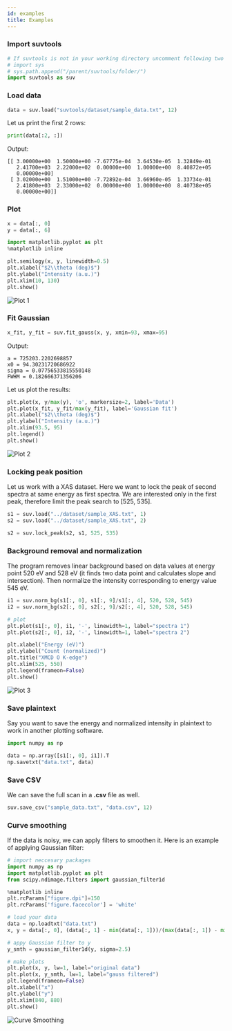 ```yaml
---
id: examples
title: Examples
---
```

### Import suvtools 
```python
# If suvtools is not in your working directory uncomment following two lines
# import sys
# sys.path.append("/parent/suvtools/folder/")
import suvtools as suv
```

### Load data
```python
data = suv.load("suvtools/dataset/sample_data.txt", 12)
```

Let us print the first 2 rows: 
```python
print(data[:2, :])
```
Output:
```
[[ 3.00000e+00  1.50000e+00 -7.67775e-04  3.64530e-05  1.32849e-01
   2.41700e+03  2.22000e+02  0.00000e+00  1.00000e+00  8.40872e+05
   0.00000e+00]
 [ 3.02000e+00  1.51000e+00 -7.72892e-04  3.66960e-05  1.33734e-01
   2.41800e+03  2.33000e+02  0.00000e+00  1.00000e+00  8.40738e+05
   0.00000e+00]]
```

### Plot 
```python
x = data[:, 0]
y = data[:, 6]

import matplotlib.pyplot as plt
%matplotlib inline

plt.semilogy(x, y, linewidth=0.5)
plt.xlabel("$2\\theta (deg)$") 
plt.ylabel("Intensity (a.u.)")
plt.xlim(10, 130)
plt.show()
```
![Plot 1](../static/img/output-01.png)

### Fit Gaussian
```python
x_fit, y_fit = suv.fit_gauss(x, y, xmin=93, xmax=95)
```

Output:
```
a = 725203.2202698857 
x0 = 94.30231720686922 
sigma = 0.07756533815550148 
FWHM = 0.182666371356206
```

Let us plot the results: 
```python
plt.plot(x, y/max(y), 'o', markersize=2, label='Data')
plt.plot(x_fit, y_fit/max(y_fit), label='Gaussian fit')
plt.xlabel("$2\\theta (deg)$") 
plt.ylabel("Intensity (a.u.)")
plt.xlim(93.5, 95)
plt.legend()
plt.show()
```

![Plot 2](../static/img/output-02.png)

### Locking peak position 
Let us work with a XAS dataset. Here we want to lock the peak of second spectra 
at same energy as first spectra. We are interested only in the first peak, 
therefore limit the peak search to [525, 535]. 

```python
s1 = suv.load("../dataset/sample_XAS.txt", 1)
s2 = suv.load("../dataset/sample_XAS.txt", 2)

s2 = suv.lock_peak(s2, s1, 525, 535)
```

### Background removal and normalization

The program removes linear background based on data values at energy point 520 
eV and 528 eV (it finds two data point and calculates slope and intersection).
Then normalize the intensity corresponding to energy value 545 eV. 

```python
i1 = suv.norm_bg(s1[:, 0], s1[:, 9]/s1[:, 4], 520, 528, 545)
i2 = suv.norm_bg(s2[:, 0], s2[:, 9]/s2[:, 4], 520, 528, 545)

# plot
plt.plot(s1[:, 0], i1, '-', linewidth=1, label="spectra 1")
plt.plot(s2[:, 0], i2, '-', linewidth=1, label="spectra 2")

plt.xlabel("Energy (eV)")
plt.ylabel("Count (normalized)")
plt.title("XMCD O K-edge")
plt.xlim(525, 550)
plt.legend(frameon=False)
plt.show()
```

![Plot 3](../static/img/output-03.png)

### Save plaintext 

Say you want to save the energy and normalized intensity in plaintext to work 
in another plotting software.
```python
import numpy as np

data = np.array([s1[:, 0], i1]).T
np.savetxt("data.txt", data)
```

### Save CSV
We can save the full scan in a **.csv** file as well. 
```python
suv.save_csv("sample_data.txt", "data.csv", 12)
```

### Curve smoothing

If the data is noisy, we can apply filters to smoothen it. Here is an example of
applying Gaussian filter:

```python
# import neccesary packages
import numpy as np
import matplotlib.pyplot as plt
from scipy.ndimage.filters import gaussian_filter1d

%matplotlib inline
plt.rcParams["figure.dpi"]=150
plt.rcParams['figure.facecolor'] = 'white'

# load your data
data = np.loadtxt("data.txt")
x, y = data[:, 0], (data[:, 1] - min(data[:, 1]))/(max(data[:, 1]) - min(data[:, 1]))

# appy Gaussian filter to y
y_smth = gaussian_filter1d(y, sigma=2.5)

# make plots
plt.plot(x, y, lw=1, label="original data")
plt.plot(x, y_smth, lw=1, label="gauss filtered")
plt.legend(frameon=False)
plt.xlabel("x")
plt.ylabel("y")
plt.xlim(840, 880)
plt.show()
```

![Curve Smoothing](../static/img/curve-smoothing.png)
